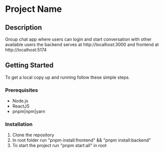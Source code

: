 # Project Name

## Description
Group chat app where users can login and start conversation with other available users
the backend serves at http://localhost:3000 and frontend at http://localhost:5174

## Getting Started
To get a local copy up and running follow these simple steps.

### Prerequisites
- Node.js
- ReactJS
- pnpm|npm|yarn

### Installation
1. Clone the repository
2. In root folder run "pnpm install:frontend" && "pnpm install:backend"
3. To start the project run "pnpm start:all" in root